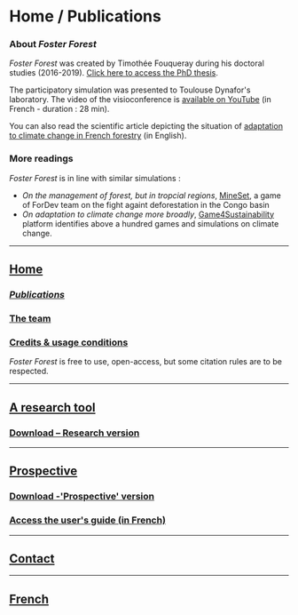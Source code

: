 # Home / Publications

### About _Foster Forest_

_Foster Forest_ was created by Timothée Fouqueray during his doctoral studies (2016-2019). [Click here to access the PhD thesis](https://hal.archives-ouvertes.fr/tel-02457016).

The participatory simulation was presented to Toulouse Dynafor's laboratory. The video of the visioconference is [available on YouTube](https://www.youtube.com/watch?v=1olLn3Z-c5I) (in French - duration : 28 min).

You can also read the scientific article depicting the situation of [adaptation to climate change in French forestry](https://www.sciencedirect.com/science/article/abs/pii/S0378112719320018) (in English).

### More readings

_Foster Forest_ is in line with similar simulations :
* _On the management of forest, but in tropcial regions_, [MineSet](https://fordev.ethz.ch/research/our-games/coforset-game.html), a game of ForDev team on the fight againt deforestation in the Congo basin
* _On adaptation to climate change more broadly_, [Game4Sustainability](https://games4sustainability.org/) platform identifies above a hundred games and simulations on climate change.

***

## [Home](https://timotheefouqueray.github.io/fosterforest/home-eng)
### *[Publications](https://timotheefouqueray.github.io/fosterforest/home/documentation-eng)*
### [The team](https://timotheefouqueray.github.io/fosterforest/home/equipe-eng)
### [Credits & usage conditions](https://timotheefouqueray.github.io/fosterforest/home/credits-utilisation-eng)
_Foster Forest_ is free to use, open-access, but some citation rules are to be respected.

***
## [A research tool](https://timotheefouqueray.github.io/fosterforest/recherche/recherche-eng)
### [Download – Research version](https://timotheefouqueray.github.io/fosterforest/recherche/telecharger-recherche-eng)

***
## [Prospective](https://timotheefouqueray.github.io/fosterforest/prospective/prospective-eng)
### [Download -'Prospective' version](https://timotheefouqueray.github.io/fosterforest/prospective/telecharger-prospective-eng)
### [Access the user's guide (in French)](https://timotheefouqueray.github.io/fosterforest/prospective/tutoriels)

***
## [Contact](https://timotheefouqueray.github.io/fosterforest/contact-eng)

***
## [French](https://timotheefouqueray.github.io/fosterforest/README)
